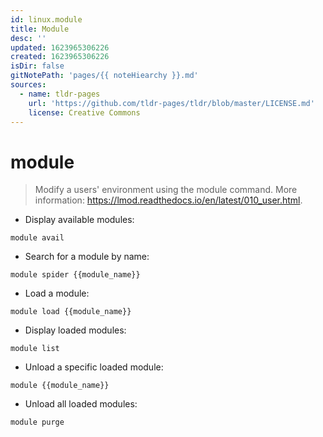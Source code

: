 ```yaml
---
id: linux.module
title: Module
desc: ''
updated: 1623965306226
created: 1623965306226
isDir: false
gitNotePath: 'pages/{{ noteHiearchy }}.md'
sources:
  - name: tldr-pages
    url: 'https://github.com/tldr-pages/tldr/blob/master/LICENSE.md'
    license: Creative Commons
---
```

# module

> Modify a users' environment using the module command.
> More information: <https://lmod.readthedocs.io/en/latest/010_user.html>.

- Display available modules:

`module avail`

- Search for a module by name:

`module spider {{module_name}}`

- Load a module:

`module load {{module_name}}`

- Display loaded modules:

`module list`

- Unload a specific loaded module:

`module {{module_name}}`

- Unload all loaded modules:

`module purge`

